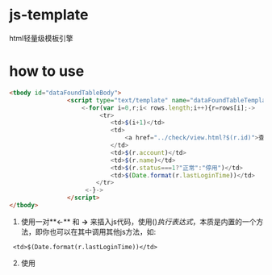 # js-template
html轻量级模板引擎

# how to use

```html
<tbody id="dataFoundTableBody">
                <script type="text/template" name="dataFoundTableTemplate(rows)">
                    <-for(var i=0,r;i< rows.length;i++){r=rows[i];->
                         <tr>
                            <td>$(i+1)</td>
                            <td>
                                <a href="../check/view.html?$(r.id)">查看</a>
                            </td>
                            <td>$(r.account)</td>
                            <td>$(r.name)</td>
                            <td>$(r.status===1?"正常":"停用")</td>
                            <td>$(Date.format(r.lastLoginTime))</td>
                        </tr>
                     <-}->
                </script>
</tbody>
```  

1. 使用一对**&lt;-** 和 **-&gt;** 来插入js代码，使用$()执行表达式，$本质是内置的一个方法，即你也可以在其中调用其他js方法，如:

```
 <td>$(Date.format(r.lastLoginTime))</td>
```

2. 使用<script type="text/template" >来插入模板
3. 在script标签上定义name或id属性来定义模板名称(模板名称为成为绑定到window上的一个方法)，如:
  
```
<script type="text/template" name="dataFoundTableTemplate(rows)">
```
其中rows为外部传入参数， 可以直接在模板中使用

4. 模板使用
  
```
  var data=...;
  var html=dataFoundTableTemplate(data);//直接使用模板名称作为方法名
  $("#dataFoundTableBody").html(html);
```

##写在最后

写模板本质上是在window对象上定义一个方法。方法体为模板的内容，&lt;-和-gt;中为js代码，其他地方为字符串输出。
  
  
